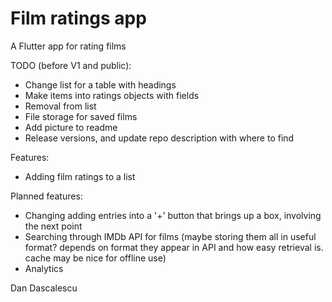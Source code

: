 # Film ratings app
A Flutter app for rating films

TODO (before V1 and public):
 - Change list for a table with headings
 - Make items into ratings objects with fields
 - Removal from list
 - File storage for saved films
 - Add picture to readme
 - Release versions, and update repo description with where to find

Features:
 - Adding film ratings to a list

Planned features:
 - Changing adding entries into a '+' button that brings up a box, involving the next point
 - Searching through IMDb API for films (maybe storing them all in useful format? depends on format they appear in API and how easy retrieval is. cache may be nice for offline use)
 - Analytics

Dan Dascalescu
